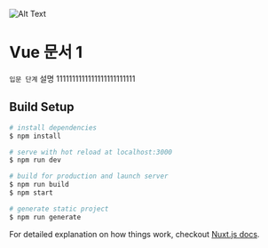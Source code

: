 ![Alt Text](https://github.com/rubystarashe/nuxt-vuex-localstorage/blob/master/localstorage.gif) 
# Vue 문서 1
`입문 단계`
설명 1111111111111111111111111

## Build Setup

``` bash
# install dependencies
$ npm install

# serve with hot reload at localhost:3000
$ npm run dev

# build for production and launch server
$ npm run build
$ npm start

# generate static project
$ npm run generate
```

For detailed explanation on how things work, checkout [Nuxt.js docs](https://nuxtjs.org).
